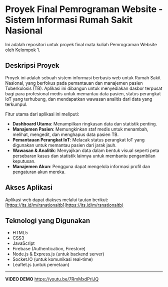 # Proyek Final Pemrograman Website - Sistem Informasi Rumah Sakit Nasional

Ini adalah repositori untuk proyek final mata kuliah Pemrograman Website oleh Kelompok 1.

## Deskripsi Proyek

Proyek ini adalah sebuah sistem informasi berbasis web untuk Rumah Sakit Nasional, yang berfokus pada pemantauan dan manajemen pasien Tuberkulosis (TB). Aplikasi ini dibangun untuk menyediakan dasbor terpusat bagi para profesional medis untuk memantau data pasien, status perangkat IoT yang terhubung, dan mendapatkan wawasan analitis dari data yang terkumpul.

Fitur utama dari aplikasi ini meliputi:
- **Dashboard Utama**: Menampilkan ringkasan data dan statistik penting.
- **Manajemen Pasien**: Memungkinkan staf medis untuk menambah, melihat, mengedit, dan menghapus data pasien TB.
- **Pemantauan Perangkat IoT**: Melacak status perangkat IoT yang digunakan untuk memantau pasien dari jarak jauh.
- **Wawasan & Analitik**: Menyajikan data dalam bentuk visual seperti peta persebaran kasus dan statistik lainnya untuk membantu pengambilan keputusan.
- **Manajemen Akun**: Pengguna dapat mengelola informasi profil dan pengaturan akun mereka.

## Akses Aplikasi

Aplikasi web dapat diakses melalui tautan berikut:
[https://its.id/m/rsnationaltb](https://its.id/m/rsnationaltb)

## Teknologi yang Digunakan
- HTML5
- CSS3
- JavaScript
- Firebase (Authentication, Firestore)
- Node.js & Express.js (untuk backend server)
- Socket.IO (untuk komunikasi real-time)
- Leaflet.js (untuk pemetaan)

---
**VIDEO DEMO**
https://youtu.be/7RmMxdPrIJQ
